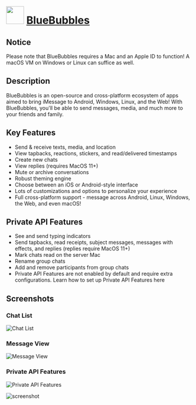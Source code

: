 # <img src="https://cdn.jsdelivr.net/gh/chtof/chocolatey-packages/automatic/bluebubbles/bluebubbles.png" width="48" height="48"/> [BlueBubbles](https://chocolatey.org/packages/bluebubbles)

## Notice
Please note that BlueBubbles requires a Mac and an Apple ID to function! A macOS VM on Windows or Linux can suffice as well.

## Description
BlueBubbles is an open-source and cross-platform ecosystem of apps aimed to bring iMessage to Android, Windows, Linux, and the Web! With BlueBubbles, you'll be able to send messages, media, and much more to your friends and family.

## Key Features

- Send & receive texts, media, and location
- View tapbacks, reactions, stickers, and read/delivered timestamps
- Create new chats
- View replies (requires MacOS 11+)
- Mute or archive conversations
- Robust theming engine
- Choose between an iOS or Android-style interface
- Lots of customizations and options to personalize your experience
- Full cross-platform support - message across Android, Linux, Windows, the Web, and even macOS!

## Private API Features

- See and send typing indicators
- Send tapbacks, read receipts, subject messages, messages with effects, and replies (replies require MacOS 11+)
- Mark chats read on the server Mac
- Rename group chats
- Add and remove participants from group chats
- Private API Features are not enabled by default and require extra configurations. Learn how to set up Private API Features here

## Screenshots

### Chat List
![Chat List](https://cdn.jsdelivr.net/gh/chtof/chocolatey-packages/automatic/bluebubbles/Chat_List.png)

### Message View
![Message View](https://cdn.jsdelivr.net/gh/chtof/chocolatey-packages/automatic/bluebubbles/Message_View.png)

### Private API Features
![Private API Features](https://cdn.jsdelivr.net/gh/chtof/chocolatey-packages/automatic/bluebubbles/Private_API_Features.png)

![screenshot](https://cdn.jsdelivr.net/gh/chtof/chocolatey-packages/automatic/bluebubbles/screenshot.png)